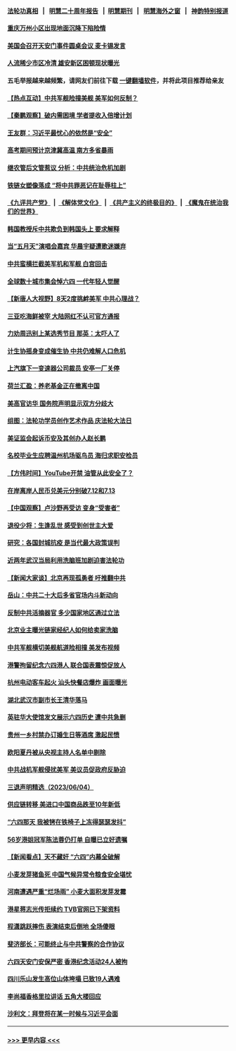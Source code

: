 #### [法轮功真相](https://github.com/gfw-breaker/truth/blob/master/README.md?t=0) &nbsp;&nbsp;|&nbsp;&nbsp; [明慧二十周年报告](https://github.com/gfw-breaker/mh-reports/blob/master/README.md?t=0) &nbsp;&nbsp;|&nbsp;&nbsp;[明慧期刊](https://github.com/gfw-breaker/mh-qikan) &nbsp;&nbsp;|&nbsp;&nbsp; [明慧海外之窗](https://github.com/gfw-breaker/mh-news/blob/master/README.md?t=0) &nbsp;&nbsp;|&nbsp;&nbsp; [神韵特别报道](https://github.com/gfw-breaker/mh-news/blob/master/shenyun.md?t=0)
#### [重庆万州小区出现地面沉降下陷险情](../pages/nsc413/n14010807.md?t=06061543) 
#### [美国会召开天安门事件圆桌会议 麦卡锡发言](../pages/nsc413/n14010697.md?t=06061543) 
#### [人流稀少市区冷清 雄安新区困顿现状曝光](../pages/nsc413/n14010752.md?t=06061543) 
#### 五毛举报越来越频繁，请网友们前往下载 [一键翻墙软件](https://github.com/gfw-breaker/ssr-accounts)，并将此项目推荐给亲友
#### [【热点互动】中共军舰险撞美舰 美军如何反制？](../pages/nsc413/n14010627.md?t=06061543) 
#### [【秦鹏观察】破内需困境 学者提收入倍增计划](../pages/nsc413/n14010741.md?t=06061543) 
#### [王友群：习近平最忧心的依然是“安全”](../pages/nsc413/n14010781.md?t=06061543) 
#### [高考期间预计京津冀高温 南方多省暴雨](../pages/nsc413/n14010764.md?t=06061543) 
#### [继农管后文管惹议 分析：中共统治危机加剧](../pages/nsc413/n14010687.md?t=06061543) 
#### [铁链女塑像落成 “将中共罪恶记在耻辱柱上”](../pages/nsc413/n14010737.md?t=06061543) 
#### [《九评共产党》](https://github.com/begood0513/9ping.md/blob/master/README.md) &nbsp;|&nbsp; [《解体党文化》](../../../../jtdwh.md/blob/master/README.md)  &nbsp;|&nbsp; [《共产主义的终极目的》](../../../../gczydzjmd.md/blob/master/README.md) &nbsp;|&nbsp; [《魔鬼在统治我们的世界》](../../../../mgztzwmdsj.md/blob/master/README.md) 
#### [韩国教授斥中共欺负到韩国头上 要求解释](../pages/nsc413/n14010574.md?t=06061543) 
#### [当“五月天”演唱会嘉宾 华晨宇疑遭歌迷嫌弃](../pages/nsc413/n14010664.md?t=06061543) 
#### [中共蛮横拦截美军机和军舰 白宫回击](../pages/nsc413/n14010602.md?t=06061543) 
#### [全球数十城市集会悼六四 一代年轻人觉醒](../pages/nsc413/n14010437.md?t=06061543) 
#### [【新唐人大视野】8天2度挑衅美军 中共心理战？](../pages/nsc413/n14010620.md?t=06061543) 
#### [三亚吃海鲜被宰 大陆网红不认可官方通报](../pages/nsc413/n14010234.md?t=06061543) 
#### [力劝周迅别上某选秀节目 那英：太吓人了](../pages/nsc413/n14010615.md?t=06061543) 
#### [计生协摇身变成催生协 中共仍难解人口危机](../pages/nsc413/n14010578.md?t=06061543) 
#### [上汽旗下一变速器公司裁员 安亭一厂关停](../pages/nsc413/n14010613.md?t=06061543) 
#### [荷兰汇盈：养老基金正在撤离中国](../pages/nsc413/n14010517.md?t=06061543) 
#### [美高官访华 国务院声明显示双方分歧大](../pages/nsc413/n14010569.md?t=06061543) 
#### [组图：法轮功学员创作艺术作品 庆法轮大法日](../pages/nsc413/n14010466.md?t=06061543) 
#### [美证监会起诉币安及其创办人赵长鹏](../pages/nsc413/n14010534.md?t=06061543) 
#### [名校毕业生应聘温州机场驱鸟员 海归求职安检员](../pages/nsc413/n14010484.md?t=06061543) 
#### [【方伟时间】YouTube开禁 油管从此安全了？](../pages/nsc413/n14010487.md?t=06061543) 
#### [在岸离岸人民币兑美元分别破7.12和7.13](../pages/nsc413/n14010323.md?t=06061543) 
#### [【中国观察】卢沙野再受访 变身“受害者”](../pages/nsc413/n14010155.md?t=06061543) 
#### [退役少将：生逢乱世 感受到创世主大爱](../pages/nsc413/n14007940.md?t=06061543) 
#### [研究：各国封城抗疫 是当代最大政策误判](../pages/nsc413/n14010427.md?t=06061543) 
#### [近两年武汉当局利用洗脑班加剧迫害法轮功](../pages/nsc413/n14009413.md?t=06061543) 
#### [【新闻大家谈】北京再现孤勇者 吁推翻中共](../pages/nsc413/n14010390.md?t=06061543) 
#### [岳山：中共二十大后多省官场内斗新动向](../pages/nsc413/n14010293.md?t=06061543) 
#### [反制中共活摘器官 多少国家地区通过立法](../pages/nsc413/n14009863.md?t=06061543) 
#### [北京业主曝光链家经纪人如何给卖家洗脑](../pages/nsc413/n14010301.md?t=06061543) 
#### [中共军舰横切美舰航道险相撞 美发布视频](../pages/nsc413/n14010355.md?t=06061543) 
#### [港警拘留纪念六四港人 联合国表震惊促放人](../pages/nsc413/n14010296.md?t=06061543) 
#### [杭州电动客车起火 汕头快餐店爆炸 画面曝光](../pages/nsc413/n14010222.md?t=06061543) 
#### [湖北武汉市副市长王清华落马](../pages/nsc413/n14010184.md?t=06061543) 
#### [英驻华大使馆发文展示六四历史 遭中共急删](../pages/nsc413/n14010095.md?t=06061543) 
#### [贵州一乡村禁办订婚生日等酒席 激起民愤](../pages/nsc413/n14009942.md?t=06061543) 
#### [欧阳夏丹被从央视主持人名单中剔除](../pages/nsc413/n14010096.md?t=06061543) 
#### [中共战机军舰侵扰美军 美议员促政府反胁迫](../pages/nsc413/n14009969.md?t=06061543) 
#### [三退声明精选（2023/06/04）](../pages/nsc413/n14010048.md?t=06061543) 
#### [供应链转移 美进口中国商品跌至10年新低](../pages/nsc413/n14009843.md?t=06061543) 
#### [“六四那天 我被铐在铁椅子上冻得瑟瑟发抖”](../pages/nsc413/n14009981.md?t=06061543) 
#### [56岁港姐冠军陈法蓉仍打单 自曝已立好遗嘱](../pages/nsc413/n14009931.md?t=06061543) 
#### [【新闻看点】天不藏奸 “六四”内幕全破解](../pages/nsc413/n14009895.md?t=06061543) 
#### [小麦发芽猪鱼死 中国气候异常令粮食安全堪忧](../pages/nsc413/n14009934.md?t=06061543) 
#### [河南遭遇严重“烂场雨” 小麦大面积发芽发霉](../pages/nsc413/n14009928.md?t=06061543) 
#### [港星蒋志光传拒续约 TVB官网已下架资料](../pages/nsc413/n14009879.md?t=06061543) 
#### [程潇跳跃摔伤 表演结束后倒地 全场傻眼](../pages/nsc413/n14009831.md?t=06061543) 
#### [斐济部长：可能终止与中共警察的合作协议](../pages/nsc413/n14009881.md?t=06061543) 
#### [六四天安门安保严密 香港纪念活动24人被拘](../pages/nsc413/n14009800.md?t=06061543) 
#### [四川乐山发生高位山体垮塌 已致19人遇难](../pages/nsc413/n14009848.md?t=06061543) 
#### [李尚福香格里拉讲话 五角大楼回应](../pages/nsc413/n14009782.md?t=06061543) 
#### [沙利文：拜登将在某一时候与习近平会面](../pages/nsc413/n14009832.md?t=06061543) 

----
#### [ >>> 更早内容 <<< ](../indexes/nsc413-earlier.md)
